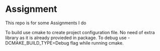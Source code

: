 # Assignment
This repo is for some Assignments I do

To build use cmake to create project configuration file.
No need of extra library as it is already provieded in package.
To debug use -DCMAKE_BUILD_TYPE=Debug flag while running cmake.

